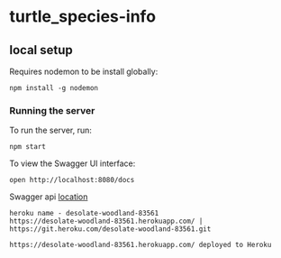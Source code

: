# turtle_species-info

## local setup
Requires nodemon to be install globally:

```
npm install -g nodemon
```

### Running the server
To run the server, run:

```
npm start
```

To view the Swagger UI interface:

```
open http://localhost:8080/docs
```

Swagger api [location](./config/swagger.json)


```
heroku name - desolate-woodland-83561
https://desolate-woodland-83561.herokuapp.com/ | https://git.heroku.com/desolate-woodland-83561.git

https://desolate-woodland-83561.herokuapp.com/ deployed to Heroku
```

